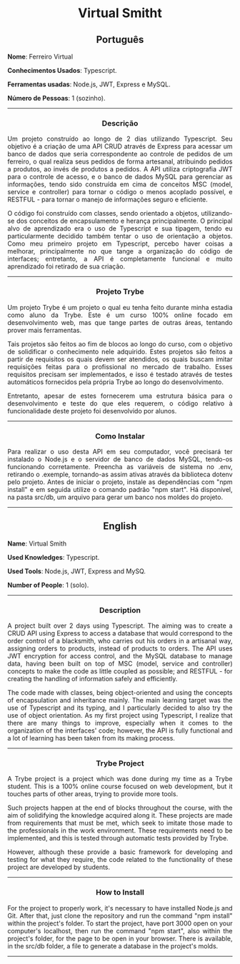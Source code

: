 <h1 align="center">Virtual Smitht</h1>

<h2 align="center">Português</h2>


**Nome**: Ferreiro Virtual

**Conhecimentos Usados**: Typescript.

**Ferramentas usadas**: Node.js, JWT, Express e MySQL.

**Número de Pessoas**: 1 (sozinho).

-----------------------

<h3 align="center">Descrição</h3>

<p align="justify">Um projeto construído ao longo de 2 dias utilizando Typescript. Seu objetivo é a criação de uma API CRUD através de Express para acessar um banco de dados que seria correspondente ao controle de pedidos de um ferreiro, o qual realiza seus pedidos de forma artesanal, atribuindo pedidos a produtos, ao invés de produtos a pedidos. A API utiliza criptografia JWT para o controle de acesso, e o banco de dados MySQL para gerenciar as informações, tendo sido construída em cima de conceitos MSC (model, service e controller) para tornar o código o menos acoplado possível, e RESTFUL - para tornar o manejo de informações seguro e eficiente.</p>
<p align="justify">O código foi construído com classes, sendo orientado a objetos, utilizando-se dos conceitos de encapsulamento e herança principalmente. O principal alvo de aprendizado era o uso de Typescript e sua tipagem, tendo eu particularmente decidido também tentar o uso de orientação a objetos. Como meu primeiro projeto em Typescript, percebo haver coisas a melhorar, principalmente no que tange a organização do código de interfaces; entretanto, a API é completamente funcional e muito aprendizado foi retirado de sua criação.</p>

-----------------------

<h3 align="center">Projeto Trybe</h3>

  <p align="justify">Um projeto Trybe é um projeto o qual eu tenha feito durante minha estadia como aluno da Trybe. Este é um curso 100% online focado em desenvolvimento web, mas que tange partes de outras áreas, tentando prover mais ferramentas.</p>
  <p align="justify">Tais projetos são feitos ao fim de blocos ao longo do curso, com o objetivo de solidificar o conhecimento nele adquirido. Estes projetos são feitos a partir de requisitos os quais devem ser atendidos, os quais buscam imitar requisições feitas para o profissional no mercado de trabalho. Esses requisitos precisam ser implementados, e isso é testado através de testes automáticos fornecidos pela própria Trybe ao longo do desenvolvimento.</p>
  <p align="justify">Entretanto, apesar de estes fornecerem uma estrutura básica para o desenvolvimento e teste do que eles requerem, o código relativo à funcionalidade deste projeto foi desenvolvido por alunos.</p>

-----------------------

<h3 align="center">Como Instalar</h3>
<p align="justify">Para realizar o uso desta API em seu computador, você precisará ter instalado o Node.js e o servidor de banco de dados MySQL, tendo-os funcionando corretamente. Preencha as variáveis de sistema no .env, retirando o .exemple, tornando-as assim ativas através da biblioteca dotenv pelo projeto. Antes de iniciar o projeto, instale as dependências com "npm install" e em seguida utilize o comando padrão "npm start". Há disponível, na pasta src/db, um arquivo para gerar um banco nos moldes do projeto.</p>

-----------------------

<h2 align="center">English</h2>


**Name**: Virtual Smith

**Used Knowledges**: Typescript.

**Used Tools**: Node.js, JWT, Express and MySQ.

**Number of People**: 1 (solo).

-----------------------

<h3 align="center">Description</h3>

<p align="justify">A project built over 2 days using Typescript. The aiming was to create a CRUD API using Express to access a database that would correspond to the order control of a blacksmith, who carries out his orders in a artisanal way, assigning orders to products, instead of products to orders. The API uses JWT encryption for access control, and the MySQL database to manage data, having been built on top of MSC (model, service and controller) concepts to make the code as little coupled as possible; and RESTFUL - for creating the handling of information safely and efficiently.</p>
<p align="justify">The code made with classes, being object-oriented and using the concepts of encapsulation and inheritance mainly. The main learning target was the use of Typescript and its typing, and I particularly decided to also try the use of object orientation. As my first project using Typescript, I realize that there are many things to improve, especially when it comes to the organization of the interfaces' code; however, the API is fully functional and a lot of learning has been taken from its making process.</p>

-----------------------

<h3 align="center">Trybe Project</h3>

  <p align="justify">A Trybe project is a project which was done during my time as a Trybe student. This is a 100% online course focused on web development, but it touches parts of other areas, trying to provide more tools.</p>
  <p align="justify">Such projects happen at the end of blocks throughout the course, with the aim of solidifying the knowledge acquired along  it. These projects are made from requirements that must be met, which seek to imitate those made to the professionals in the work environment. These requirements need to be implemented, and this is tested through automatic tests provided by Trybe.</p>
  <p align="justify">However, although these provide a basic framework for developing and testing for what they require, the code related to the functionality of these project are developed by students.</p>

-----------------------

<h3 align="center">How to Install</h3>
<p align="justify">For the project to properly work, it's necessary to have installed Node.js and Git. After that, just clone the repository and run the command "npm install" within the project's folder. To start the project, have port 3000 open on your computer's localhost, then run the command "npm start", also within the project's folder, for the page to be open in your browser. There is available, in the src/db folder, a file to generate a database in the project's molds.</p>

-----------------------
